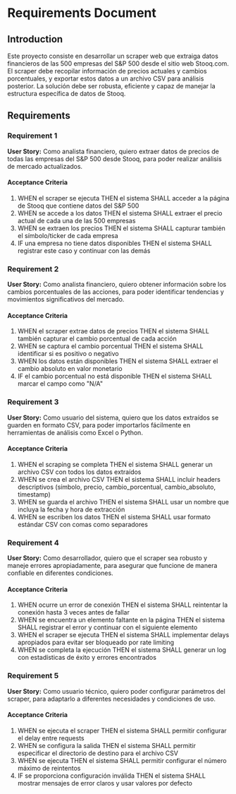 # Requirements Document

## Introduction

Este proyecto consiste en desarrollar un scraper web que extraiga datos financieros de las 500 empresas del S&P 500 desde el sitio web Stooq.com. El scraper debe recopilar información de precios actuales y cambios porcentuales, y exportar estos datos a un archivo CSV para análisis posterior. La solución debe ser robusta, eficiente y capaz de manejar la estructura específica de datos de Stooq.

## Requirements

### Requirement 1

**User Story:** Como analista financiero, quiero extraer datos de precios de todas las empresas del S&P 500 desde Stooq, para poder realizar análisis de mercado actualizados.

#### Acceptance Criteria

1. WHEN el scraper se ejecuta THEN el sistema SHALL acceder a la página de Stooq que contiene datos del S&P 500
2. WHEN se accede a los datos THEN el sistema SHALL extraer el precio actual de cada una de las 500 empresas
3. WHEN se extraen los precios THEN el sistema SHALL capturar también el símbolo/ticker de cada empresa
4. IF una empresa no tiene datos disponibles THEN el sistema SHALL registrar este caso y continuar con las demás

### Requirement 2

**User Story:** Como analista financiero, quiero obtener información sobre los cambios porcentuales de las acciones, para poder identificar tendencias y movimientos significativos del mercado.

#### Acceptance Criteria

1. WHEN el scraper extrae datos de precios THEN el sistema SHALL también capturar el cambio porcentual de cada acción
2. WHEN se captura el cambio porcentual THEN el sistema SHALL identificar si es positivo o negativo
3. WHEN los datos están disponibles THEN el sistema SHALL extraer el cambio absoluto en valor monetario
4. IF el cambio porcentual no está disponible THEN el sistema SHALL marcar el campo como "N/A"

### Requirement 3

**User Story:** Como usuario del sistema, quiero que los datos extraídos se guarden en formato CSV, para poder importarlos fácilmente en herramientas de análisis como Excel o Python.

#### Acceptance Criteria

1. WHEN el scraping se completa THEN el sistema SHALL generar un archivo CSV con todos los datos extraídos
2. WHEN se crea el archivo CSV THEN el sistema SHALL incluir headers descriptivos (símbolo, precio, cambio_porcentual, cambio_absoluto, timestamp)
3. WHEN se guarda el archivo THEN el sistema SHALL usar un nombre que incluya la fecha y hora de extracción
4. WHEN se escriben los datos THEN el sistema SHALL usar formato estándar CSV con comas como separadores

### Requirement 4

**User Story:** Como desarrollador, quiero que el scraper sea robusto y maneje errores apropiadamente, para asegurar que funcione de manera confiable en diferentes condiciones.

#### Acceptance Criteria

1. WHEN ocurre un error de conexión THEN el sistema SHALL reintentar la conexión hasta 3 veces antes de fallar
2. WHEN se encuentra un elemento faltante en la página THEN el sistema SHALL registrar el error y continuar con el siguiente elemento
3. WHEN el scraper se ejecuta THEN el sistema SHALL implementar delays apropiados para evitar ser bloqueado por rate limiting
4. WHEN se completa la ejecución THEN el sistema SHALL generar un log con estadísticas de éxito y errores encontrados

### Requirement 5

**User Story:** Como usuario técnico, quiero poder configurar parámetros del scraper, para adaptarlo a diferentes necesidades y condiciones de uso.

#### Acceptance Criteria

1. WHEN se ejecuta el scraper THEN el sistema SHALL permitir configurar el delay entre requests
2. WHEN se configura la salida THEN el sistema SHALL permitir especificar el directorio de destino para el archivo CSV
3. WHEN se ejecuta THEN el sistema SHALL permitir configurar el número máximo de reintentos
4. IF se proporciona configuración inválida THEN el sistema SHALL mostrar mensajes de error claros y usar valores por defecto